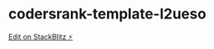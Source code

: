 # codersrank-template-l2ueso

[Edit on StackBlitz ⚡️](https://stackblitz.com/edit/codersrank-template-l2ueso)